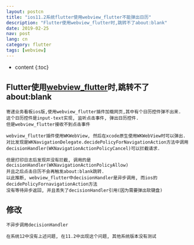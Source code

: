```yaml
--- 
layout: postcn 
title: "ios11.2系统flutter使用webview_flutter不能弹出日历"
description: "Flutter使用webview_flutter时,跳转不了about:blank"
date: 2019-02-25    
nav: post     
lang: cn
category: flutter
tags: [webview]     
--- 
```

* content 
{:toc} 

## Flutter使用[webview_flutter](https://github.com/flutter/plugins/tree/master/packages/webview_flutter)时,跳转不了about:blank
    寄递业务看板ios版,使用webview_flutter插件加载网页,其中有个日历控件弹不出来.
    这个日历控件是input-text实现, 监听点击事件, 弹出日历控件.
    但是webview_flutter接收不到点击事件

    webview_flutter插件使用WKWebView, 然后在xcode原生使用WKWebView时可以弹出.
    对比发现是WKNavigationDelegate.decidePolicyForNavigationAction方法中调用
    decisionHandler(WKNavigationActionPolicyCancel)可以拦截请求.

    但是打印日志后发现并没有拦截, 调用的是decisionHandler(WKNavigationActionPolicyAllow)
    并且之后点击日历不会再触发about:blank跳转.
    以此推断, webview_flutter中decisionHandler是异步调用, 而ios的decidePolicyFornavigationAction方法
    没有等待异步返回, 并且丢失了decisionHandler引用(因为需要弹出软键盘)


## 修改
    不异步调用decisionHandler

    在系统12中没有上述问题, 在11.2中出现这个问题, 其他系统版本没有测试


